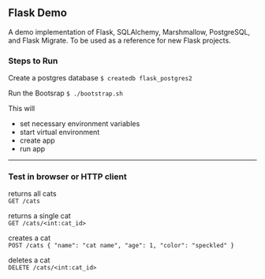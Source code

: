 ## Flask Demo
A demo implementation of Flask, SQLAlchemy, Marshmallow, PostgreSQL, and Flask Migrate. To be used as a reference for new Flask projects.

### Steps to Run

Create a postgres database
`$ createdb flask_postgres2`

Run the Bootsrap
`$ ./bootstrap.sh`

This will
- set necessary environment variables
- start virtual environment
- create app
- run app

---

### Test in browser or HTTP client

returns all cats<br>
`GET /cats`

returns a single cat<br>
`GET /cats/<int:cat_id>`

creates a cat<br>
`POST /cats { "name": "cat name", "age": 1, "color": "speckled" }`

deletes a cat<br>
`DELETE /cats/<int:cat_id>`
```
